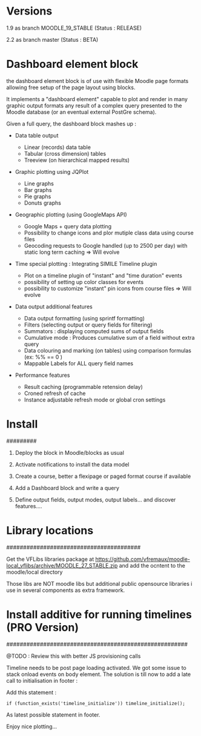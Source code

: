 Versions
========

1.9 as branch MOODLE_19_STABLE (Status : RELEASE)

2.2 as branch master (Status : BETA)

Dashboard element block
=======================

the dashboard element block is of use with flexible Moodle
page formats allowing free setup of the page layout using blocks.

It implements a "dashboard element" capable to plot and render in
many graphic output formats any result of a complex query presented
to the Moodle database (or an eventual external PostGre schema).

Given a full query, the dashboard block mashes up :

- Data table output
   + Linear (records) data table
   + Tabular (cross dimension) tables
   + Treeview (on hierarchical mapped results)

- Graphic plotting using JQPlot
   + Line graphs
   + Bar graphs
   + Pie graphs
   + Donuts graphs

- Geographic plotting (using GoogleMaps API)
   + Google Maps + query data plotting
   + Possibility to change icons and plor mutiple class data using course files
   + Geocoding requests to Google handled (up to 2500 per day) with static long term caching
   => Will evolve

- Time special plotting : Integrating SIMILE Timeline plugin
   + Plot on a timeline plugin of "instant" and "time duration" events
   + possibility of setting up color classes for events
   + possibility to customize "instant" pin icons from course files
   => Will evolve

- Data output additional features
  + Data output formatting (using sprintf formatting)
  + Filters (selecting output or query fields for filtering)
  + Summators : displaying computed sums of output fields
  + Cumulative mode : Produces cumulative sum of a field without extra query
  + Data colouring and marking (on tables) using comparison formulas (ex: %% == 0 )
  + Mappable Labels for ALL query field names

- Performance features
  + Result caching (programmable retension delay)
  + Croned refresh of cache
  + Instance adjustable refresh mode or global cron settings

# Install
#########

1. Deploy the block in Moodle/blocks as usual

2. Activate notifications to install the data model

3. Create a course, better a flexipage or paged format course if available

4. Add a Dashboard block and write a query

5. Define output fields, output modes, output labels... and discover features....

# Library locations
########################################

Get the VFLibs libraries package at https://github.com/vfremaux/moodle-local_vflibs/archive/MOODLE_27_STABLE.zip
and add the ocntent to the moodle/local directory

Those libs are NOT moodle libs but additional public opensource libraries i use in several components as
extra framework. 

# Install additive for running timelines (PRO Version)
######################################################

@TODO : Review this with better JS provisioning calls

Timeline needs to be post page loading activated. We got some issue to stack onload events
on body element. The solution is till now to add a late call to initialisation in footer :

Add this statement :

    if (function_exists('timeline_initialize')) timeline_initialize();

As latest possible statement in footer.

Enjoy nice plotting...